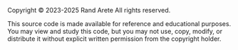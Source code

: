 Copyright © 2023-2025 Rand Arete
All rights reserved.

This source code is made available for reference and educational purposes.
You may view and study this code, but you may not use, copy, modify, or
distribute it without explicit written permission from the copyright holder.
